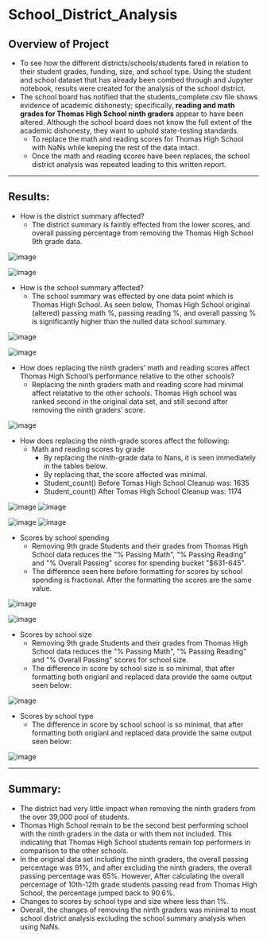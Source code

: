 # ****School_District_Analysis****

## Overview of Project
- To see how the different districts/schools/students fared in relation to their student grades, funding, size, and school type. Using the student and school dataset that has already been combed through and Jupyter notebook, results were created for the analysis of the school district.  
- The school board has notified that the students_complete.csv file shows evidence of academic dishonesty; specifically, **reading and math grades for Thomas High School ninth graders** appear to have been altered. Although the school board does not know the full extent of the academic dishonesty, they want to uphold state-testing standards.
  -  To replace the math and reading scores for Thomas High School with NaNs while keeping the rest of the data intact. 
  -  Once the math and reading scores have been replaces, the school district analysis was repeated leading to this written report.
-----------------

## Results: 
- How is the district summary affected?
  - The district summary is faintly effected from the lower scores, and  overall passing percentage from removing the Thomas High School 9th grade data.

![image](https://user-images.githubusercontent.com/106709942/177456071-e2319a5a-9b11-4345-b15d-5ae824bf6f73.png)   

![image](https://user-images.githubusercontent.com/106709942/177456139-1acf99d3-6db7-4c48-8860-c46876edec58.png)


- How is the school summary affected?
  - The school summary was effected by one data point which is Thomas High School. As seen below, Thomas High School original (altered) passing math %, passing reading %, and overall passing % is significantly higher than the nulled data school summary.

![image](https://user-images.githubusercontent.com/106709942/177457506-f0e62ec2-d904-4fe0-887e-b727d4e8f3d7.png)

![image](https://user-images.githubusercontent.com/106709942/177457425-cc985cce-8343-4837-9415-15a8eb0f081c.png)

- How does replacing the ninth graders’ math and reading scores affect Thomas High School’s performance relative to the other schools?
  - Replacing the ninth graders math and reading score had minimal affect relatative to the other schools. Thomas High school was ranked second in the original data set, and still second after removing the ninth graders' score. 

![image](https://user-images.githubusercontent.com/106709942/177467257-e493f337-9856-43bb-a108-f493f9eb59d8.png)


- How does replacing the ninth-grade scores affect the following:
  - Math and reading scores by grade
    - By replacing the ninth-grade data to Nans, it is seen immediately in the tables below.
    - By replacing that, the score affected was minimal. 
    - Student_count() Before Tomas High School Cleanup was: 1635
    - Student_count() After Tomas High School Cleanup was: 1174
    
  
![image](https://user-images.githubusercontent.com/106709942/177461930-8049d843-4cb3-45bd-bd3a-11437cfac952.png)    ![image](https://user-images.githubusercontent.com/106709942/177462422-abd1d53d-f8a2-4d34-9c84-7a5eb93097d7.png)


![image](https://user-images.githubusercontent.com/106709942/177462003-c9c12897-7141-4ffb-a894-0a271338975a.png)   ![image](https://user-images.githubusercontent.com/106709942/177462753-29034d3f-6933-498b-bd97-3d9ebd634b13.png)

  - Scores by school spending
    -  Removing 9th grade Students and their grades from Thomas High School data reduces the "% Passing Math", "% Passing Reading" and "% Overall Passing" scores for spending bucket "$631-645".
    - The difference seen here before formatting for scores by school spending is fractional. After the formatting the scores are the same value. 
  
  ![image](https://user-images.githubusercontent.com/106709942/177464750-9f571fe6-906e-4836-ac29-e6d0502d9e0c.png)
  
  ![image](https://user-images.githubusercontent.com/106709942/177464840-3373829e-c6ce-4222-8f98-c60aaacd11db.png)

  - Scores by school size
    - Removing 9th grade Students and their grades from Thomas High School data reduces the "% Passing Math", "% Passing Reading" and "% Overall Passing" scores for school size.
    - The difference in score by school size is so minimal, that after formatting both origianl and replaced data provide the same output seen below: 

![image](https://user-images.githubusercontent.com/106709942/177465733-5c3bcae0-fdcf-4e18-98ef-0de2fbc673e1.png)

  - Scores by school type
    - The difference in score by school school is so minimal, that after formatting both origianl and replaced data provide the same output seen below: 

![image](https://user-images.githubusercontent.com/106709942/177466522-4f714f6a-fbde-4e38-aa6e-1d949d4c09d5.png)

----------------


## Summary:
- The district had very little impact when removing the ninth graders from the over 39,000 pool of students. 
- Thomas High School remain to be the second best performing school with the ninth graders in the data or with them not included. This indicating that Thomas High School students remain top performers in comparison to the other schools. 
- In the original data set including the  ninth  graders, the overall passing percentage was 91%, and after excluding the ninth graders, the overall passing percentage was 65%. However, After calculating the overall percentage of 10th-12th grade students passing read from Thomas High School, the percentage jumped back to 90.6%. 
- Changes to scores by school type and size where less than 1%. 
- Overall, the changes of removing the ninth graders was minimal to most school district analysis excluding the school summary analysis when using NaNs. 
